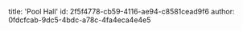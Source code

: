 title: 'Pool Hall'
id: 2f5f4778-cb59-4116-ae94-c8581cead9f6
author: 0fdcfcab-9dc5-4bdc-a78c-4fa4eca4e4e5
